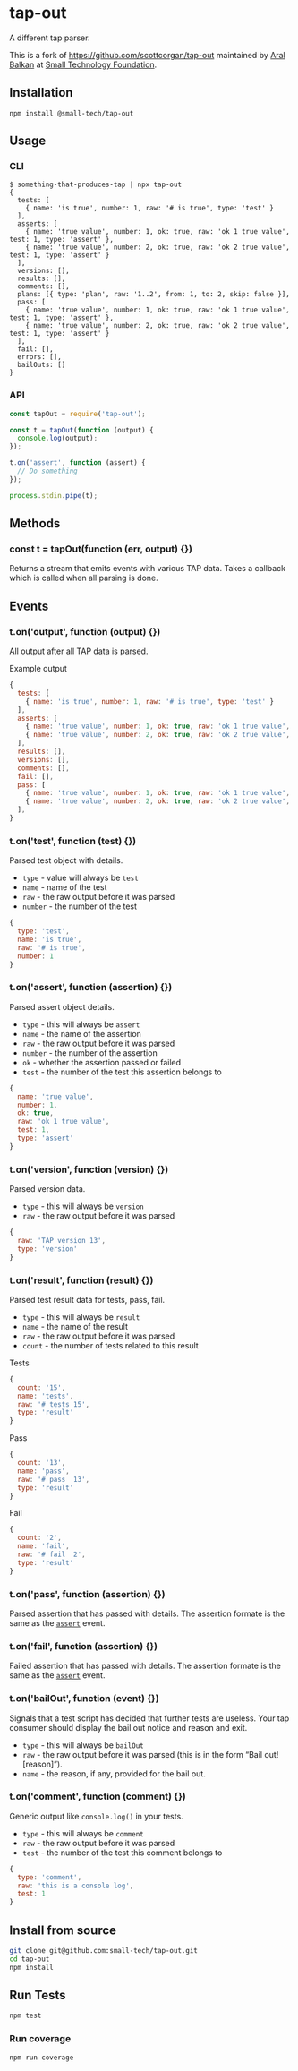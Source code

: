 # tap-out

A different tap parser.

This is a fork of https://github.com/scottcorgan/tap-out maintained by [Aral Balkan](https://ar.al) at [Small Technology Foundation](https://small-tech.org).

## Installation

```
npm install @small-tech/tap-out
```

## Usage

### CLI

```
$ something-that-produces-tap | npx tap-out
{
  tests: [
    { name: 'is true', number: 1, raw: '# is true', type: 'test' }
  ],
  asserts: [
    { name: 'true value', number: 1, ok: true, raw: 'ok 1 true value', test: 1, type: 'assert' },
    { name: 'true value', number: 2, ok: true, raw: 'ok 2 true value', test: 1, type: 'assert' }
  ],
  versions: [],
  results: [],
  comments: [],
  plans: [{ type: 'plan', raw: '1..2', from: 1, to: 2, skip: false }],
  pass: [
    { name: 'true value', number: 1, ok: true, raw: 'ok 1 true value', test: 1, type: 'assert' },
    { name: 'true value', number: 2, ok: true, raw: 'ok 2 true value', test: 1, type: 'assert' }
  ],
  fail: [],
  errors: [],
  bailOuts: []
}
```

### API

```js
const tapOut = require('tap-out');

const t = tapOut(function (output) {
  console.log(output);
});

t.on('assert', function (assert) {
  // Do something
});

process.stdin.pipe(t);
```

## Methods

### const t = tapOut(function (err, output) {})

Returns a stream that emits events with various TAP data. Takes a callback which is called when all parsing is done.

## Events

### t.on('output', function (output) {})

All output after all TAP data is parsed.

Example output

```js
{
  tests: [
    { name: 'is true', number: 1, raw: '# is true', type: 'test' }
  ],
  asserts: [
    { name: 'true value', number: 1, ok: true, raw: 'ok 1 true value', test: 1, type: 'assert' },
    { name: 'true value', number: 2, ok: true, raw: 'ok 2 true value', test: 1, type: 'assert' }
  ],
  results: [],
  versions: [],
  comments: [],
  fail: [],
  pass: [
    { name: 'true value', number: 1, ok: true, raw: 'ok 1 true value', test: 1, type: 'assert' },
    { name: 'true value', number: 2, ok: true, raw: 'ok 2 true value', test: 1, type: 'assert' }
  ],
}
```

### t.on('test', function (test) {})

Parsed test object with details.

* `type` - value will always be `test`
* `name` - name of the test
* `raw` - the raw output before it was parsed
* `number` - the number of the test

```js
{
  type: 'test',
  name: 'is true',
  raw: '# is true',
  number: 1
}
```

### t.on('assert', function (assertion) {})

Parsed assert object details.

* `type` - this will always be `assert`
* `name` - the name of the assertion
* `raw` - the raw output before it was parsed
* `number` - the number of the assertion
* `ok` - whether the assertion passed or failed
* `test` - the number of the test this assertion belongs to

```js
{
  name: 'true value',
  number: 1,
  ok: true,
  raw: 'ok 1 true value',
  test: 1,
  type: 'assert'
}
```

### t.on('version', function (version) {})

Parsed version data.

* `type` - this will always be `version`
* `raw` - the raw output before it was parsed

```js
{
  raw: 'TAP version 13',
  type: 'version'
}
```

### t.on('result', function (result) {})

Parsed test result data for tests, pass, fail.

* `type` - this will always be `result`
* `name` - the name of the result
* `raw` - the raw output before it was parsed
* `count` - the number of tests related to this result

Tests

```js
{
  count: '15',
  name: 'tests',
  raw: '# tests 15',
  type: 'result'
}
```

Pass

```js
{
  count: '13',
  name: 'pass',
  raw: '# pass  13',
  type: 'result'
}
```

Fail

```js
{
  count: '2',
  name: 'fail',
  raw: '# fail  2',
  type: 'result'
}
```

### t.on('pass', function (assertion) {})

Parsed assertion that has passed with details. The assertion formate is the same as the [`assert`](#tonassert-function-assertion-) event.

### t.on('fail', function (assertion) {})

Failed assertion that has passed with details. The assertion formate is the same as the [`assert`](#tonassert-function-assertion-) event.

### t.on('bailOut', function (event) {})

Signals that a test script has decided that further tests are useless. Your tap consumer should display the bail out notice and reason and exit.

* `type` - this will always be `bailOut`
* `raw` - the raw output before it was parsed (this is in the form “Bail out! [reason]”).
* `name` - the reason, if any, provided for the bail out.

### t.on('comment', function (comment) {})

Generic output like `console.log()` in your tests.

* `type` - this will always be `comment`
* `raw` - the raw output before it was parsed
* `test` - the number of the test this comment belongs to

```js
{
  type: 'comment',
  raw: 'this is a console log',
  test: 1
}
```

## Install from source

```sh
git clone git@github.com:small-tech/tap-out.git
cd tap-out
npm install
```

## Run Tests

```sh
npm test
```

### Run coverage

```sh
npm run coverage
```
